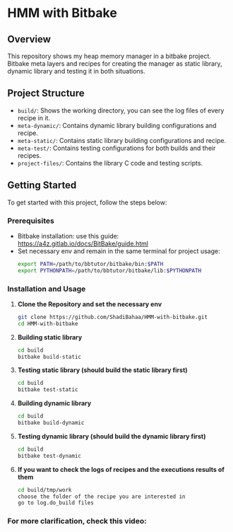 # HMM with Bitbake

## Overview

This repository shows my heap memory manager in a bitbake project. Bitbake meta layers and recipes for creating the manager as static library, dynamic library and testing it in both situations.

## Project Structure

- `build/`: Shows the working directory, you can see the log files of every recipe in it.
- `meta-dynamic/`: Contains dynamic library building configurations and recipe.
- `meta-static/`: Contains static library building configurations and recipe.
- `meta-test/`: Contains testing configurations for both builds and their recipes.
- `project-files/`: Contains the library C code and testing scripts.

## Getting Started

To get started with this project, follow the steps below:

### Prerequisites

- Bitbake installation: use this guide: https://a4z.gitlab.io/docs/BitBake/guide.html
- Set necessary env and remain in the same terminal for project usage:
   ```bash
   export PATH=/path/to/bbtutor/bitbake/bin:$PATH
   export PYTHONPATH=/path/to/bbtutor/bitbake/lib:$PYTHONPATH
   ```

### Installation and Usage

1. **Clone the Repository and set the necessary env**

   ```bash
   git clone https://github.com/ShadiBahaa/HMM-with-bitbake.git
   cd HMM-with-bitbake
   ```
2. **Building static library**

   ```bash
   cd build
   bitbake build-static
   ```

3. **Testing static library (should build the static library first)**

   ```bash
   cd build
   bitbake test-static
   ```
4. **Building dynamic library**

   ```bash
   cd build
   bitbake build-dynamic
   ```
5. **Testing dynamic library (should build the dynamic library first)**

   ```bash
   cd build
   bitbake test-dynamic
   ```
6. **If you want to check the logs of recipes and the executions results of them**

   ```bash
   cd build/tmp/work
   choose the folder of the recipe you are interested in
   go to log.do_build files
   ```
### For more clarification, check this video: 
